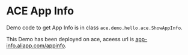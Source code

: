 ACE App Info
===========================

Demo code to get App Info is in class `ace.demo.hello.ace.ShowAppInfo`.

This Demo has been deployed on ace, aceess url is [app-info.aliapp.com/appinfo][1].

[1]: http://app-info.aliapp.com/appinfo
